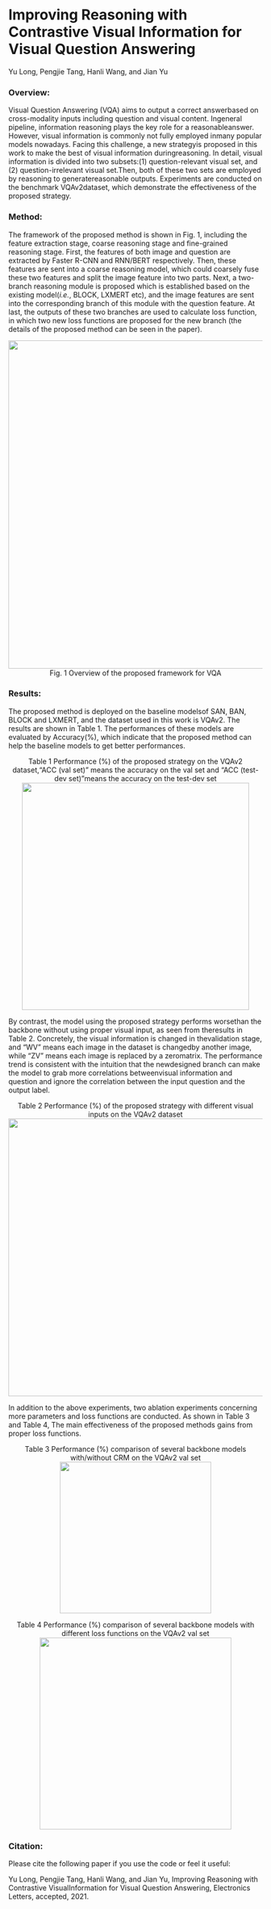 # Improving Reasoning with Contrastive Visual Information for Visual Question Answering

Yu Long, Pengjie Tang, Hanli Wang, and Jian Yu

### Overview:

Visual Question Answering (VQA) aims to output a correct answerbased on cross-modality inputs including question and visual content. Ingeneral pipeline, information reasoning plays the key role for a reasonableanswer. However, visual information is commonly not fully employed inmany popular models nowadays. Facing this challenge, a new strategyis proposed in this work to make the best of visual information duringreasoning. In detail, visual information is divided into two subsets:(1) question-relevant visual set, and (2) question-irrelevant visual set.Then, both of these two sets are employed by reasoning to generatereasonable outputs. Experiments are conducted on the benchmark VQAv2dataset, which demonstrate the effectiveness of the proposed strategy.

### Method:

The framework of the proposed method is shown in Fig. 1, including the feature extraction stage, coarse reasoning stage and fine-grained reasoning stage. First, the features of both image and question are extracted by Faster R-CNN and RNN/BERT respectively. Then, these features are sent into a coarse reasoning model, which could coarsely fuse these two features and split the image feature into two parts. Next, a two-branch reasoning module is proposed which is established based on the existing model(*i.e.*, BLOCK, LXMERT etc), and the image features are sent into the corresponding branch of this module with the question feature. At last, the outputs of these two branches are used to calculate loss function, in which two new loss functions are proposed for the new branch (the details of the proposed method can be seen in the paper).

<p align="center">
<image src="source/Fig1.jpeg" width="650">
<br/><font>Fig. 1 Overview of the proposed framework for VQA</font>
</p>


### Results:

The proposed method is deployed on the baseline modelsof SAN, BAN, BLOCK and LXMERT, and the dataset used in this work is VQAv2. The results are shown in Table 1. The performances of these models are evaluated by Accuracy(%), which indicate that the proposed method can help the baseline models to get better performances.

<p align="center">
<font>Table 1 Performance (%) of the proposed strategy on the VQAv2 dataset,“ACC (val set)” means the accuracy on the val set and “ACC (test-dev set)”means the accuracy on the test-dev set</font><br/>
<image src="source/Fig2.png" width="450">
</p>


By contrast, the model using the proposed strategy performs worsethan the backbone without using proper visual input, as seen from theresults in Table 2. Concretely, the visual information is changed in thevalidation stage, and “WV” means each image in the dataset is changedby another image, while “ZV” means each image is replaced by a zeromatrix. The performance trend is consistent with the intuition that the newdesigned branch can make the model to grab more correlations betweenvisual information and question and ignore the correlation between the input question and the output label.

<p align="center">
<font>Table 2 Performance (%) of the proposed strategy with different visual inputs on the VQAv2 dataset</font><br/>
<image src="source/Fig3.png" width="550">
</p>


In addition to the above experiments, two ablation experiments concerning more parameters and loss functions are conducted. As shown in Table 3 and Table 4, The main effectiveness of the proposed methods gains from proper loss functions.

<p align="center">
<font>Table 3 Performance (%) comparison of several backbone models with/without CRM on the VQAv2 val set</font><br/>
<image src="source/Fig4.png" width="300">
</p>

<p align="center">
<font>Table 4 Performance (%) comparison of several backbone models with different loss functions on the VQAv2 val set</font><br/>
<image src="source/Fig5.png" width="380">
</p>


### Citation:

Please cite the following paper if you use the code or feel it useful:

Yu Long, Pengjie Tang, Hanli Wang, and Jian Yu, Improving Reasoning with Contrastive VisualInformation for Visual Question Answering, Electronics Letters, accepted, 2021.
